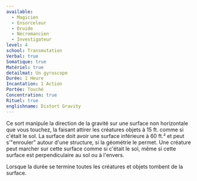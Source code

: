 ```yaml
---
available:
  - Magicien
  - Ensorceleur
  - Druide
  - Nécromancien
  - Investigateur
level: 4
school: Transmutation
Verbal: true
Somatique: true
Matériel: true
detailmat: Un gyroscope
Durée: 1 Heure
Incantation: 1 Action
Portée: Touché
Concentration: true
Rituel: true
englishname: Distort Gravity
---
```

Ce sort manipule la direction de la gravité sur une surface non horizontale que vous touchez, la faisant attirer les créatures objets à 15 ft. comme si c'était le sol. La surface doit avoir une surface inférieure à 60 ft.² et peut s'"enrouler" autour d'une structure, si la géométrie le permet. Une créature peut marcher sur cette surface comme si c'était le sol, même si cette surface est perpendiculaire au sol ou à l'envers.

Lorsque la durée se termine toutes les créatures et objets tombent de la surface.
